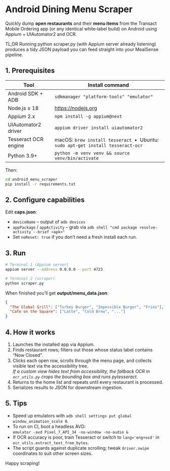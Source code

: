 # Android Dining Menu Scraper

Quickly dump **open restaurants** and their **menu items** from the Transact Mobile Ordering app (or any identical white‑label build) on Android using Appium + UIAutomator2 and OCR.

TL;DR
Running python scraper.py (with Appium server already listening) produces a tidy JSON payload you can feed straight into your MealSense pipeline.

## 1. Prerequisites

| Tool | Install command |
|------|-----------------|
| Android SDK + ADB | `sdkmanager "platform-tools" "emulator"` |
| Node.js ≥ 18 | https://nodejs.org |
| Appium 2.x | `npm install -g appium@next` |
| UIAutomator2 driver | `appium driver install uiautomator2` |
| Tesseract OCR engine | macOS: `brew install tesseract`  •  Ubuntu: `sudo apt-get install tesseract-ocr` |
| Python 3.9+ | `python -m venv venv && source venv/bin/activate` |

Then:

```bash
cd android_menu_scraper
pip install -r requirements.txt
```

## 2. Configure capabilities

Edit **caps.json**:

* `deviceName` – output of `adb devices`
* `appPackage` / `appActivity` – grab via `adb shell "cmd package resolve-activity --brief <apk>"`  
* Set `noReset: true` if you don’t need a fresh install each run.

## 3. Run

```bash
# Terminal 1 (Appium server)
appium server --address 0.0.0.0 --port 4723

# Terminal 2 (scraper)
python scraper.py
```

When finished you’ll get **output/menu_data.json**:

```json
{
  "The Global Grill": ["Turkey Burger", "Impossible Burger", "Fries"],
  "Cafe on the Square": ["Latte", "Cold Brew", "..."]
}
```

## 4. How it works

1. Launches the installed app via Appium.
2. Finds restaurant rows; filters out those whose status label contains “Now Closed”.
3. Clicks each open row, scrolls through the menu page, and collects visible text via the accessibility tree.  
   *If a custom view hides text from accessibility, the fallback OCR in `ocr_utils.py` crops the bounding box and runs pytesseract.*
4. Returns to the home list and repeats until every restaurant is processed.
5. Serializes results to JSON for downstream ingestion.

## 5. Tips

* Speed up emulators with `adb shell settings put global window_animation_scale 0`.
* To run on CI, boot a headless AVD:  
  `emulator -avd Pixel_7_API_34 -no-window -no-audio &`
* If OCR accuracy is poor, train Tesseract or switch to `lang='eng+osd'` in `ocr_utils.extract_text_from_bytes`.
* The script guards against duplicate scrolling; tweak `driver.swipe` coordinates to suit other screen sizes.

Happy scraping!
